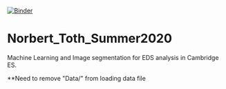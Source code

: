 [![Binder](https://mybinder.org/badge_logo.svg)](https://mybinder.org/v2/gh/tothnorbi98/Summer_2020/f4e6e59087c8e71057f6b9d9b3ddda6f35eec32d)
# Norbert_Toth_Summer2020
Machine Learning and Image segmentation for EDS analysis in Cambridge ES.

**Need to remove "Data/" from loading data file


